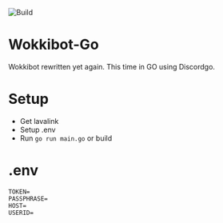![Build](https://github.com/wokkipannu/Wokkibot-Go/actions/workflows/build.yml/badge.svg)

# Wokkibot-Go
Wokkibot rewritten yet again. This time in GO using Discordgo.

# Setup
* Get lavalink
* Setup .env
* Run `go run main.go` or build

# .env
```
TOKEN=
PASSPHRASE=
HOST=
USERID=
```